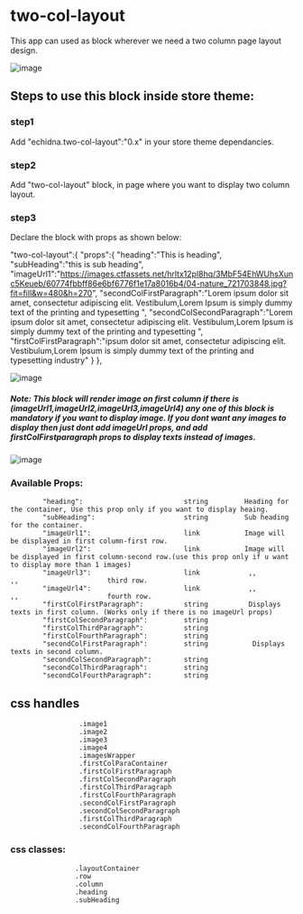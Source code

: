 # two-col-layout

This app can used as block wherever we need a two column page layout design.

![image](https://user-images.githubusercontent.com/91450011/148222699-dac06c39-d305-41b7-844f-b0d1f31aa7c1.png)

## Steps to use this block inside store theme:


### step1
Add "echidna.two-col-layout":"0.x" in your store theme dependancies.

### step2
Add "two-col-layout" block, in page where you want to display two column layout.

### step3
Declare the block with props as shown below:

  "two-col-layout":{
      "props":{
        "heading":"This is heading",
        "subHeading":"this is sub heading",
        "imageUrl1":"https://images.ctfassets.net/hrltx12pl8hq/3MbF54EhWUhsXunc5Keueb/60774fbbff86e6bf6776f1e17a8016b4/04-nature_721703848.jpg?fit=fill&w=480&h=270",
        "secondColFirstParagraph":"Lorem ipsum dolor sit amet, consectetur adipiscing elit. Vestibulum,Lorem Ipsum is simply dummy text of the printing and typesetting ",
        "secondColSecondParagraph":"Lorem ipsum dolor sit amet, consectetur adipiscing elit. Vestibulum,Lorem Ipsum is simply dummy text of the printing and typesetting ",
        "firstColFirstParagraph":"ipsum dolor sit amet, consectetur adipiscing elit. Vestibulum,Lorem Ipsum is simply dummy text of the printing and typesetting industry"
    }
    },

![image](https://user-images.githubusercontent.com/91450011/148224534-d77169a8-d74b-4725-9458-e2bcfe7f0d44.png)


##### Note: This block will render image on first column if there is (imageUrl1,imageUrl2,imageUrl3,imageUrl4) any one of this block is mandatory if you want to display image. If you dont want any images to display then just dont add imageUrl props, and add firstColFirstparagraph props to display texts instead of images.


![image](https://user-images.githubusercontent.com/91450011/148226979-3cd421d1-fd91-4e83-9163-593d703f87bd.png)


### Available Props:
            "heading":                         string         Heading for the container, Use this prop only if you want to display heaing.
            "subHeading":                      string         Sub heading for the container.
            "imageUrl1":                       link           Image will be displayed in first column-first row.
            "imageUrl2":                       link           Image will be displayed in first column-second row.(use this prop only if u want to display more than 1 images)
            "imageUrl3":                       link            ,,             ,,                      third row.
            "imageUrl4":                       link            ,,             ,,                      fourth row.
            "firstColFirstParagraph":          string          Displays texts in first column. (Works only if there is no imageUrl props)
            "firstColSecondParagraph":         string
            "firstColThirdParagraph":          string
            "firstColFourthParagraph":         string
            "secondColFirstParagraph":         string           Displays texts in second column.  
            "secondColSecondParagraph":        string
            "secondColThirdParagraph":         string
            "secondColFourthParagraph":        string
            
            
## css handles
                     .image1
                     .image2
                     .image3
                     .image4
                     .imagesWrapper
                     .firstColParaContainer
                     .firstColFirstParagraph
                     .firstColSecondParagraph
                     .firstColThirdParagraph
                     .firstColFourthParagraph
                     .secondColFirstParagraph
                     .secondColSecondParagraph
                     .firstColThirdParagraph
                     .secondColFourthParagraph
                    
 ### css classes:
                    .layoutContainer
                    .row
                    .column 
                    .heading
                    .subHeading
